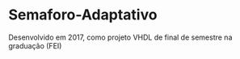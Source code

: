 # Semaforo-Adaptativo
Desenvolvido em 2017, como projeto VHDL de final de semestre na graduação (FEI)
